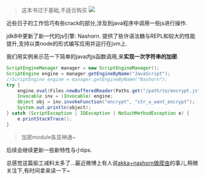 >这本书过于基础,不适合购买
>![](http://7xqjx7.com1.z0.glb.clouddn.com/image/tiger.jpeg?imageView2/2/h/200) 

近些日子的工作恰巧有些crack的部分,涉及到java程序中调用一些js进行操作. 

jdk8中更新了新一代的js引擎: Nashorn. 提供了些许语法糖与REPL和较大的性能提升,支持以类node的形式编写应用并运行在jvm上. 

我们用实例来示范一下简单的java内js函数调用,来**实现一次字符串的加密**. 

```java
ScriptEngineManager manager = new ScriptEngineManager();
ScriptEngine engine = manager.getEngineByName("JavaScript");
//ScriptEngine engine = manager.getEngineByName("Nashorn");
try { 
    engine.eval(Files.newBufferedReader(Paths.get("/path/to/encrypt.js"), StandardCharsets.UTF_8));
    Invocable inv = (Invocable) engine;
    Object obj = inv.invokeFunction("encrypt", "str_u_want_encrypt");
    System.out.println(object);
} catch (ScriptException | IOException | NoSuchMethodException e) {
    e.printStackTrace();
}
``` 

>加密module各显神通~ 


后续会继续更新一些新特性与小tips.  

总感觉这篇偷工减料太多了...最近微博上有人说[akka+nashorn做爬虫](https://github.com/eigengo/activator-akka-nashorn)的事儿,稍微关注下,有时间拿来读一下~  


